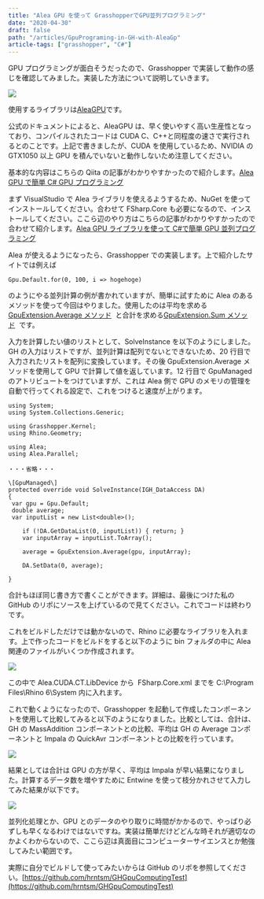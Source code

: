 ```yaml
---
title: "Alea GPU を使って GrasshopperでGPU並列プログラミング"
date: "2020-04-30"
draft: false
path: "/articles/GpuPrograming-in-GH-with-AleaGp"
article-tags: ["grasshopper", "C#"]
---
```


GPU プログラミングが面白そうだったので、Grasshopper で実装して動作の感じを確認してみました。実装した方法について説明していきます。

[![](https://1.bp.blogspot.com/-0Fs5Nd-oCzc/XqrCTImNSCI/AAAAAAAAB2Q/JBMrTBcHsPYsqQhFMAPTsAxeUlayYX5mgCK4BGAsYHg/w640-h482/gpu.gif)](https://1.bp.blogspot.com/-0Fs5Nd-oCzc/XqrCTImNSCI/AAAAAAAAB2Q/JBMrTBcHsPYsqQhFMAPTsAxeUlayYX5mgCK4BGAsYHg/gpu.gif)

使用するライブラリは[AleaGPU](http://www.aleagpu.com/release/3_0_4/doc/)です。

公式のドキュメントによると、AleaGPU は、早く使いやすく高い生産性となっており、コンパイルされたコードは CUDA C、C++と同程度の速さで実行されるとのことです。上記で書きましたが、CUDA を使用しているため、NVIDIA の GTX1050 以上 GPU を積んでいないと動作しないため注意してください。

基本的な内容はこちらの Qiita の記事がわかりやすかったので紹介します。[Alea GPU で簡単 C# GPU プログラミング](https://qiita.com/y_miyoshi/items/921903e3499abf18abdd)

まず VisualStudio で Alea ライブラリを使えるようするため、NuGet を使ってインストールしてください。合わせて FSharp.Core も必要になるので、インストールしてください。ここら辺のやり方はこちらの記事がわかりやすかったので合わせて紹介します。[Alea GPU ライブラリを使って C#で簡単 GPU 並列プログラミング](https://kzmmtmt.pgw.jp/?p=1170)

Alea が使えるようになったら、Grasshopper での実装します。上で紹介したサイトでは例えば

```
Gpu.Default.for(0, 100, i => hogehoge)
```

のようにやる並列計算の例が書かれていますが、簡単に試すために Alea のあるメソッドを使って今回はやりました。使用したのは平均を求める[GpuExtension.Average メソッド](http://www.aleagpu.com/release/3_0_4/api/html/92879577-0e02-e2e4-7fea-b9777d20505a.htm)  と合計を求める[GpuExtension.Sum メソッド](http://www.aleagpu.com/release/3_0_4/api/html/1d45ba9a-3b5f-b4a0-7d1b-a67ccfcad9a1.htm)  です。

入力を計算したい値のリストとして、SolveInstance を以下のようにしました。GH の入力はリストですが、並列計算は配列でないとできないため、20 行目で入力されたリストを配列に変換しています。その後 GpuExtension.Average メソッドを使用して GPU で計算して値を返しています。12 行目で GpuManaged のアトリビュートをつけていますが、これは Alea 側で GPU のメモリの管理を自動で行ってくれる設定で、これをつけると速度が上がります。

```
using System;
using System.Collections.Generic;

using Grasshopper.Kernel;
using Rhino.Geometry;

using Alea;
using Alea.Parallel;

・・・省略・・・

\[GpuManaged\]
protected override void SolveInstance(IGH_DataAccess DA)
{
 var gpu = Gpu.Default;
 double average;
 var inputList = new List<double>();

    if (!DA.GetDataList(0, inputList)) { return; }
    var inputArray = inputList.ToArray();

    average = GpuExtension.Average(gpu, inputArray);

    DA.SetData(0, average);

}
```

合計もほぼ同じ書き方で書くことができます。詳細は、最後につけた私の GitHub のリポにソースを上げているので見てください。これでコードは終わりです。

これをビルドしただけでは動かないので、Rhino に必要なライブラリを入れます。上で作ったコードをビルドをすると以下のように bin フォルダの中に Alea 関連のファイルがいくつか作成されます。

[![](https://1.bp.blogspot.com/-eAdjBT1FKpg/XqrOjjqxwZI/AAAAAAAAB24/nnMn2asubrQj_oFRfUlwfaLIwCIQF9IXwCK4BGAsYHg/w400-h354/%25E3%2582%25B3%25E3%2583%25A1%25E3%2583%25B3%25E3%2583%2588%2B2020-04-30%2B221105.png)](https://1.bp.blogspot.com/-eAdjBT1FKpg/XqrOjjqxwZI/AAAAAAAAB24/nnMn2asubrQj_oFRfUlwfaLIwCIQF9IXwCK4BGAsYHg/%25E3%2582%25B3%25E3%2583%25A1%25E3%2583%25B3%25E3%2583%2588%2B2020-04-30%2B221105.png)

この中で Alea.CUDA.CT.LibDevice から  FSharp.Core.xml までを C:\\Program Files\\Rhino 6\\System 内に入れます。

これで動くようになったので、Grasshopper を起動して作成したコンポーネントを使用して比較してみると以下のようになりました。比較としては、合計は、GH の MassAddition コンポーネントとの比較、平均は GH の Average コンポーネントと Impala の QuickAvr コンポーネントとの比較を行っています。

[![](https://1.bp.blogspot.com/-Z0CBm7OujaA/XqrRHIXLVOI/AAAAAAAAB3g/lgPgOPav8HM5YVo8haW0ExyZe1MUUVj-gCK4BGAsYHg/w640-h541/EWxUvI9X0AIaZc6.png)](https://1.bp.blogspot.com/-Z0CBm7OujaA/XqrRHIXLVOI/AAAAAAAAB3g/lgPgOPav8HM5YVo8haW0ExyZe1MUUVj-gCK4BGAsYHg/EWxUvI9X0AIaZc6.png)

結果としては合計は GPU の方が早く、平均は Impala が早い結果になりました。計算するデータ数を増やすために Entwine を使って枝分かれさせて入力してみた結果が以下です。

[![](https://1.bp.blogspot.com/-UvrRXc4T1Vs/XqrVJnTBBwI/AAAAAAAAB4I/vxlNQBEbVaIR4I27Xr1SFoWItaQNSafPACK4BGAsYHg/w640-h442/%25E3%2582%25B3%25E3%2583%25A1%25E3%2583%25B3%25E3%2583%2588%2B2020-04-30%2B223814.png)](https://1.bp.blogspot.com/-UvrRXc4T1Vs/XqrVJnTBBwI/AAAAAAAAB4I/vxlNQBEbVaIR4I27Xr1SFoWItaQNSafPACK4BGAsYHg/%25E3%2582%25B3%25E3%2583%25A1%25E3%2583%25B3%25E3%2583%2588%2B2020-04-30%2B223814.png)

並列化処理とか、GPU とのデータのやり取りに時間がかかるので、やっぱり必ずしも早くなるわけではないですね。実装は簡単だけどどんな時それが適切なのかよくわからないので、ここら辺は真面目にコンピューターサイエンスとか勉強してみたい範囲です。

実際に自分でビルドして使ってみたいからは GitHub のリポを参照してください。[https://github.com/hrntsm/GHGpuComputingTest](https://github.com/hrntsm/GHGpuComputingTest)

